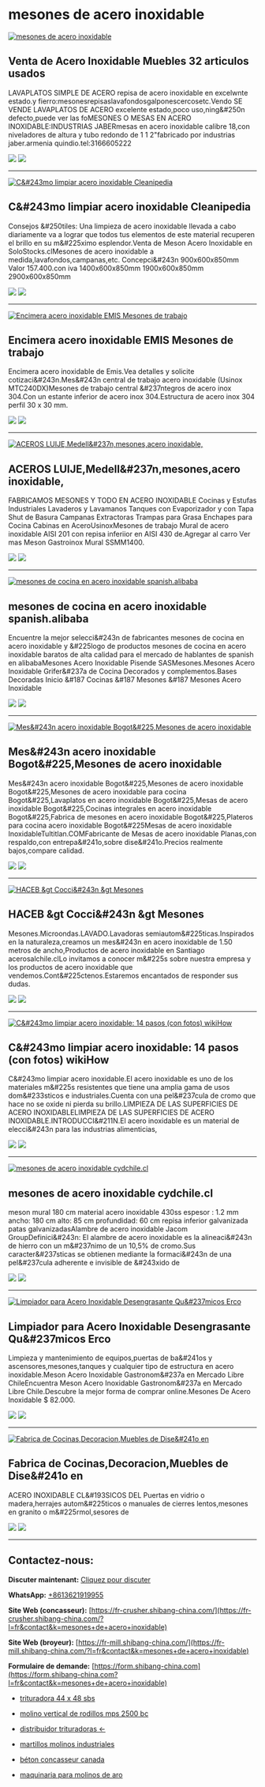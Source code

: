 # mesones de acero inoxidable

<a href="https://swt.shibang-china.com/?l=fr&img&k=mesones+de+acero+inoxidable" target="_blank">![mesones de acero inoxidable](http://static.shibang-china.com/all-800x300/834.jpg)</a>

## Venta de Acero Inoxidable Muebles 32 articulos usados
LAVAPLATOS SIMPLE DE ACERO repisa de acero inoxidable en excelwnte estado.y fierro:mesonesrepisaslavafondosgalponescercosetc.Vendo SE VENDE LAVAPLATOS DE ACERO excelente estado,poco uso,ning&#250n defecto,puede ver las foMESONES O MESAS EN ACERO INOXIDABLE:INDUSTRIAS JABERmesas en acero inoxidable calibre 18,con niveladores de altura y tubo redondo de 1 1 2"fabricado por industrias jaber.armenia quindio.tel:3166605222


<a href="https://whatsapp.shibangsoft.com/WhatsApp.php" target="_blank" title="WhatsApp">![](http://static.shibang-china.com/icon/whatsapp.png)</a> <a href="https://swt.shibang-china.com/?l=fr&icon&k=mesones+de+acero+inoxidable" target="_blank">![](http://static.shibang-china.com/icon/chat-fr.png)</a>

---

<a href="https://swt.shibang-china.com/?l=fr&img&k=mesones+de+acero+inoxidable" target="_blank">![C&#243mo limpiar acero inoxidable Cleanipedia](http://static.shibang-china.com/all-800x300/393.jpg)</a>

## C&#243mo limpiar acero inoxidable Cleanipedia
Consejos &#250tiles: Una limpieza de acero inoxidable llevada a cabo diariamente va a lograr que todos tus elementos de este material recuperen el brillo en su m&#225ximo esplendor.Venta de Meson Acero Inoxidable en SoloStocks.clMesones de acero inoxidable a medida,lavafondos,campanas,etc. Concepci&#243n 900x600x850mm Valor 157.400.con iva 1400x600x850mm 1900x600x850mm 2900x600x850mm


<a href="https://whatsapp.shibangsoft.com/WhatsApp.php" target="_blank" title="WhatsApp">![](http://static.shibang-china.com/icon/whatsapp.png)</a> <a href="https://swt.shibang-china.com/?l=fr&icon&k=mesones+de+acero+inoxidable" target="_blank">![](http://static.shibang-china.com/icon/chat-fr.png)</a>

---

<a href="https://swt.shibang-china.com/?l=fr&img&k=mesones+de+acero+inoxidable" target="_blank">![Encimera acero inoxidable EMIS Mesones de trabajo](http://static.shibang-china.com/all-800x300/1326.jpg)</a>

## Encimera acero inoxidable EMIS Mesones de trabajo
Encimera acero inoxidable de Emis.Vea detalles y solicite cotizaci&#243n.Mes&#243n central de trabajo acero inoxidable (Usinox MTC240DX)Mesones de trabajo central &#237ntegros de acero inox 304.Con un estante inferior de acero inox 304.Estructura de acero inox 304 perfil 30 x 30 mm.


<a href="https://whatsapp.shibangsoft.com/WhatsApp.php" target="_blank" title="WhatsApp">![](http://static.shibang-china.com/icon/whatsapp.png)</a> <a href="https://swt.shibang-china.com/?l=fr&icon&k=mesones+de+acero+inoxidable" target="_blank">![](http://static.shibang-china.com/icon/chat-fr.png)</a>

---

<a href="https://swt.shibang-china.com/?l=fr&img&k=mesones+de+acero+inoxidable" target="_blank">![ACEROS LUIJE,Medell&#237n,mesones,acero inoxidable,](http://static.shibang-china.com/all-800x300/538.jpg)</a>

## ACEROS LUIJE,Medell&#237n,mesones,acero inoxidable,
FABRICAMOS MESONES Y TODO EN ACERO INOXIDABLE Cocinas y Estufas Industriales Lavaderos y Lavamanos Tanques con Evaporizador y con Tapa Shut de Basura Campanas Extractoras Trampas para Grasa Enchapes para Cocina Cabinas en AceroUsinoxMesones de trabajo Mural de acero inoxidable AISI 201 con repisa inferiior en AISI 430 de.Agregar al carro Ver mas Meson Gastroinox Mural SSMM1400.


<a href="https://whatsapp.shibangsoft.com/WhatsApp.php" target="_blank" title="WhatsApp">![](http://static.shibang-china.com/icon/whatsapp.png)</a> <a href="https://swt.shibang-china.com/?l=fr&icon&k=mesones+de+acero+inoxidable" target="_blank">![](http://static.shibang-china.com/icon/chat-fr.png)</a>

---

<a href="https://swt.shibang-china.com/?l=fr&img&k=mesones+de+acero+inoxidable" target="_blank">![mesones de cocina en acero inoxidable spanish.alibaba](http://static.shibang-china.com/all-800x300/1380.jpg)</a>

## mesones de cocina en acero inoxidable spanish.alibaba
Encuentre la mejor selecci&#243n de fabricantes mesones de cocina en acero inoxidable y &#225logo de productos mesones de cocina en acero inoxidable baratos de alta calidad para el mercado de hablantes de spanish en alibabaMesones Acero Inoxidable Pisende SASMesones.Mesones Acero Inoxidable Grifer&#237a de Cocina Decorados y complementos.Bases Decoradas Inicio &#187 Cocinas &#187 Mesones &#187 Mesones Acero Inoxidable


<a href="https://whatsapp.shibangsoft.com/WhatsApp.php" target="_blank" title="WhatsApp">![](http://static.shibang-china.com/icon/whatsapp.png)</a> <a href="https://swt.shibang-china.com/?l=fr&icon&k=mesones+de+acero+inoxidable" target="_blank">![](http://static.shibang-china.com/icon/chat-fr.png)</a>

---

<a href="https://swt.shibang-china.com/?l=fr&img&k=mesones+de+acero+inoxidable" target="_blank">![Mes&#243n acero inoxidable Bogot&#225,Mesones de acero inoxidable](http://static.shibang-china.com/all-800x300/746.jpg)</a>

## Mes&#243n acero inoxidable Bogot&#225,Mesones de acero inoxidable
Mes&#243n acero inoxidable Bogot&#225,Mesones de acero inoxidable Bogot&#225,Mesones de acero inoxidable para cocina Bogot&#225,Lavaplatos en acero inoxidable Bogot&#225,Mesas de acero inoxidable Bogot&#225,Cocinas integrales en acero inoxidable Bogot&#225,Fabrica de mesones en acero inoxidable Bogot&#225,Plateros para cocina acero inoxidable Bogot&#225Mesas de acero inoxidable InoxidableTultitlan.COMFabricante de Mesas de acero inoxidable Planas,con respaldo,con entrepa&#241o,sobre dise&#241o.Precios realmente bajos,compare calidad.


<a href="https://whatsapp.shibangsoft.com/WhatsApp.php" target="_blank" title="WhatsApp">![](http://static.shibang-china.com/icon/whatsapp.png)</a> <a href="https://swt.shibang-china.com/?l=fr&icon&k=mesones+de+acero+inoxidable" target="_blank">![](http://static.shibang-china.com/icon/chat-fr.png)</a>

---

<a href="https://swt.shibang-china.com/?l=fr&img&k=mesones+de+acero+inoxidable" target="_blank">![HACEB &gt Cocci&#243n &gt Mesones](http://static.shibang-china.com/all-800x300/925.jpg)</a>

## HACEB &gt Cocci&#243n &gt Mesones
Mesones.Microondas.LAVADO.Lavadoras semiautom&#225ticas.Inspirados en la naturaleza,creamos un mes&#243n en acero inoxidable de 1.50 metros de ancho,Productos de acero inoxidable en Santiago acerosalchile.clLo invitamos a conocer m&#225s sobre nuestra empresa y los productos de acero inoxidable que vendemos.Cont&#225ctenos.Estaremos encantados de responder sus dudas.


<a href="https://whatsapp.shibangsoft.com/WhatsApp.php" target="_blank" title="WhatsApp">![](http://static.shibang-china.com/icon/whatsapp.png)</a> <a href="https://swt.shibang-china.com/?l=fr&icon&k=mesones+de+acero+inoxidable" target="_blank">![](http://static.shibang-china.com/icon/chat-fr.png)</a>

---

<a href="https://swt.shibang-china.com/?l=fr&img&k=mesones+de+acero+inoxidable" target="_blank">![C&#243mo limpiar acero inoxidable: 14 pasos (con fotos) wikiHow](http://static.shibang-china.com/all-800x300/1334.jpg)</a>

## C&#243mo limpiar acero inoxidable: 14 pasos (con fotos) wikiHow
C&#243mo limpiar acero inoxidable.El acero inoxidable es uno de los materiales m&#225s resistentes que tiene una amplia gama de usos dom&#233sticos e industriales.Cuenta con una pel&#237cula de cromo que hace no se oxide ni pierda su brillo.LIMPIEZA DE LAS SUPERFICIES DE ACERO INOXIDABLELIMPIEZA DE LAS SUPERFICIES DE ACERO INOXIDABLE.INTRODUCCI&#211N.El acero inoxidable es un material de elecci&#243n para las industrias alimenticias,


<a href="https://whatsapp.shibangsoft.com/WhatsApp.php" target="_blank" title="WhatsApp">![](http://static.shibang-china.com/icon/whatsapp.png)</a> <a href="https://swt.shibang-china.com/?l=fr&icon&k=mesones+de+acero+inoxidable" target="_blank">![](http://static.shibang-china.com/icon/chat-fr.png)</a>

---

<a href="https://swt.shibang-china.com/?l=fr&img&k=mesones+de+acero+inoxidable" target="_blank">![mesones de acero inoxidable cydchile.cl](http://static.shibang-china.com/all-800x300/27.jpg)</a>

## mesones de acero inoxidable cydchile.cl
meson mural 180 cm material acero inoxidable 430ss espesor : 1.2 mm ancho: 180 cm alto: 85 cm profundidad: 60 cm repisa inferior galvanizada patas galvanizadasAlambre de acero inoxidable Jacom GroupDefinici&#243n: El alambre de acero inoxidable es la alineaci&#243n de hierro con un m&#237nimo de un 10,5% de cromo.Sus caracter&#237sticas se obtienen mediante la formaci&#243n de una pel&#237cula adherente e invisible de &#243xido de


<a href="https://whatsapp.shibangsoft.com/WhatsApp.php" target="_blank" title="WhatsApp">![](http://static.shibang-china.com/icon/whatsapp.png)</a> <a href="https://swt.shibang-china.com/?l=fr&icon&k=mesones+de+acero+inoxidable" target="_blank">![](http://static.shibang-china.com/icon/chat-fr.png)</a>

---

<a href="https://swt.shibang-china.com/?l=fr&img&k=mesones+de+acero+inoxidable" target="_blank">![Limpiador para Acero Inoxidable Desengrasante Qu&#237micos Erco](http://static.shibang-china.com/all-800x300/827.jpg)</a>

## Limpiador para Acero Inoxidable Desengrasante Qu&#237micos Erco
Limpieza y mantenimiento de equipos,puertas de ba&#241os y ascensores,mesones,tanques y cualquier tipo de estructura en acero inoxidable.Meson Acero Inoxidable Gastronom&#237a en Mercado Libre ChileEncuentra Meson Acero Inoxidable Gastronom&#237a en Mercado Libre Chile.Descubre la mejor forma de comprar online.Mesones De Acero Inoxidable $ 82.000.


<a href="https://whatsapp.shibangsoft.com/WhatsApp.php" target="_blank" title="WhatsApp">![](http://static.shibang-china.com/icon/whatsapp.png)</a> <a href="https://swt.shibang-china.com/?l=fr&icon&k=mesones+de+acero+inoxidable" target="_blank">![](http://static.shibang-china.com/icon/chat-fr.png)</a>

---

<a href="https://swt.shibang-china.com/?l=fr&img&k=mesones+de+acero+inoxidable" target="_blank">![Fabrica de Cocinas,Decoracion,Muebles de Dise&#241o en](http://static.shibang-china.com/all-800x300/1246.jpg)</a>

## Fabrica de Cocinas,Decoracion,Muebles de Dise&#241o en
ACERO INOXIDABLE CL&#193SICOS DEL Puertas en vidrio o madera,herrajes autom&#225ticos o manuales de cierres lentos,mesones en granito o m&#225rmol,sesores de

<a href="https://whatsapp.shibangsoft.com/WhatsApp.php" target="_blank" title="WhatsApp">![](http://static.shibang-china.com/icon/whatsapp.png)</a> <a href="https://swt.shibang-china.com/?l=fr&icon&k=mesones+de+acero+inoxidable" target="_blank">![](http://static.shibang-china.com/icon/chat-fr.png)</a>

---
## Contactez-nous:

**Discuter maintenant:** [Cliquez pour discuter](https://swt.shibang-china.com?l=fr&contact&k=mesones+de+acero+inoxidable)

**WhatsApp:**  [+8613621919955](https://whatsapp.shibangsoft.com/WhatsApp.php)

**Site Web (concasseur):** [https://fr-crusher.shibang-china.com/](https://fr-crusher.shibang-china.com/?l=fr&contact&k=mesones+de+acero+inoxidable)

**Site Web (broyeur):** [https://fr-mill.shibang-china.com/](https://fr-mill.shibang-china.com/?l=fr&contact&k=mesones+de+acero+inoxidable)

**Formulaire de demande:** [https://form.shibang-china.com](https://form.shibang-china.com?l=fr&contact&k=mesones+de+acero+inoxidable)

* [trituradora 44 x 48 sbs](../63/trituradora%2044%20x%2048%20sbs.md)

* [molino vertical de rodillos mps 2500 bc](../63/molino%20vertical%20de%20rodillos%20mps%202500%20bc.md)

* [distribuidor trituradoras ←](../62/distribuidor%20trituradoras%20%E2%86%90.md)

* [martillos molinos industriales](../63/martillos%20molinos%20industriales.md)

* [béton concasseur canada](../61/b%C3%A9ton%20concasseur%20canada.md)

* [maquinaria para molinos de aro](../62/maquinaria%20para%20molinos%20de%20aro.md)